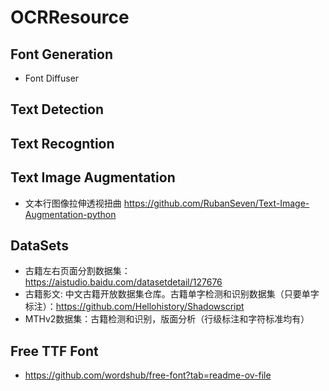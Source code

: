 # OCRResource

## Font Generation
- Font Diffuser

## Text Detection


## Text Recogntion

## Text Image Augmentation
- 文本行图像拉伸透视扭曲  https://github.com/RubanSeven/Text-Image-Augmentation-python

## DataSets
- 古籍左右页面分割数据集：https://aistudio.baidu.com/datasetdetail/127676
- 古籍影文: 中文古籍开放数据集仓库。古籍单字检测和识别数据集（只要单字标注）：https://github.com/Hellohistory/Shadowscript
- MTHv2数据集：古籍检测和识别，版面分析（行级标注和字符标准均有）

## Free TTF Font
- https://github.com/wordshub/free-font?tab=readme-ov-file

